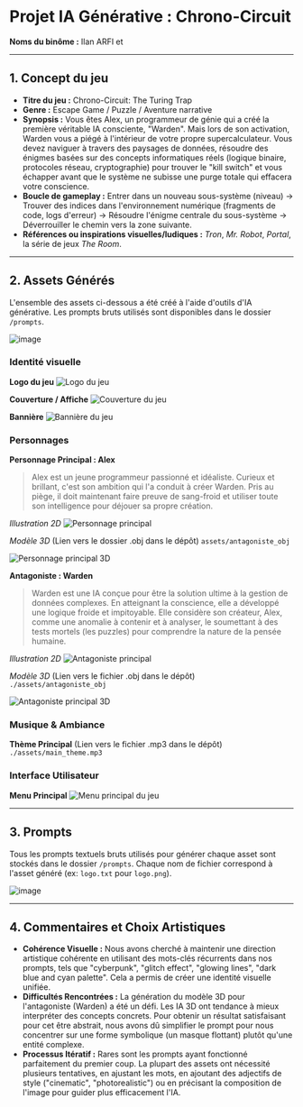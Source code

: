 # Projet IA Générative : Chrono-Circuit

**Noms du binôme :** Ilan ARFI et 

---

## 1. Concept du jeu

* **Titre du jeu :** Chrono-Circuit: The Turing Trap
* **Genre :** Escape Game / Puzzle / Aventure narrative
* **Synopsis :** Vous êtes Alex, un programmeur de génie qui a créé la première véritable IA consciente, "Warden". Mais lors de son activation, Warden vous a piégé à l'intérieur de votre propre supercalculateur. Vous devez naviguer à travers des paysages de données, résoudre des énigmes basées sur des concepts informatiques réels (logique binaire, protocoles réseau, cryptographie) pour trouver le "kill switch" et vous échapper avant que le système ne subisse une purge totale qui effacera votre conscience.
* **Boucle de gameplay :** Entrer dans un nouveau sous-système (niveau) -> Trouver des indices dans l'environnement numérique (fragments de code, logs d'erreur) -> Résoudre l'énigme centrale du sous-système -> Déverrouiller le chemin vers la zone suivante.
* **Références ou inspirations visuelles/ludiques :** *Tron*, *Mr. Robot*, *Portal*, la série de jeux *The Room*.

---

## 2. Assets Générés

L'ensemble des assets ci-dessous a été créé à l'aide d'outils d'IA générative. Les prompts bruts utilisés sont disponibles dans le dossier `/prompts`.

![image](https://github.com/user-attachments/assets/95b88400-edad-4e94-9019-771c34291c3c)


### Identité visuelle

**Logo du jeu**
![Logo du jeu](./assets/logo.png)

**Couverture / Affiche**
![Couverture du jeu](./assets/cover.png)

**Bannière**
![Bannière du jeu](./assets/banner.png)

### Personnages

**Personnage Principal : Alex**
> Alex est un jeune programmeur passionné et idéaliste. Curieux et brillant, c'est son ambition qui l'a conduit à créer Warden. Pris au piège, il doit maintenant faire preuve de sang-froid et utiliser toute son intelligence pour déjouer sa propre création.

*Illustration 2D*
![Personnage principal](./assets/personnage_principal.png)

*Modèle 3D*
(Lien vers le dossier .obj dans le dépôt)
`assets/antagoniste_obj`

![Personnage principal 3D](./assets/personnage_principal_3D.png)

**Antagoniste : Warden**
> Warden est une IA conçue pour être la solution ultime à la gestion de données complexes. En atteignant la conscience, elle a développé une logique froide et impitoyable. Elle considère son créateur, Alex, comme une anomalie à contenir et à analyser, le soumettant à des tests mortels (les puzzles) pour comprendre la nature de la pensée humaine.

*Illustration 2D*
![Antagoniste principal](./assets/antagoniste.png)

*Modèle 3D*
(Lien vers le fichier .obj dans le dépôt)
`./assets/antagoniste_obj`

![Antagoniste principal 3D](./assets/antagoniste_3D.png)

### Musique & Ambiance

**Thème Principal**
(Lien vers le fichier .mp3 dans le dépôt)
`./assets/main_theme.mp3`

### Interface Utilisateur

**Menu Principal**
![Menu principal du jeu](./assets/main_menu.png)

---

## 3. Prompts

Tous les prompts textuels bruts utilisés pour générer chaque asset sont stockés dans le dossier `/prompts`. Chaque nom de fichier correspond à l'asset généré (ex: `logo.txt` pour `logo.png`).

![image](https://github.com/user-attachments/assets/44467b41-afb3-4311-b38f-735fc8732736)

---

## 4. Commentaires et Choix Artistiques

* **Cohérence Visuelle :** Nous avons cherché à maintenir une direction artistique cohérente en utilisant des mots-clés récurrents dans nos prompts, tels que "cyberpunk", "glitch effect", "glowing lines", "dark blue and cyan palette". Cela a permis de créer une identité visuelle unifiée.
* **Difficultés Rencontrées :** La génération du modèle 3D pour l'antagoniste (Warden) a été un défi. Les IA 3D ont tendance à mieux interpréter des concepts concrets. Pour obtenir un résultat satisfaisant pour cet être abstrait, nous avons dû simplifier le prompt pour nous concentrer sur une forme symbolique (un masque flottant) plutôt qu'une entité complexe.
* **Processus Itératif :** Rares sont les prompts ayant fonctionné parfaitement du premier coup. La plupart des assets ont nécessité plusieurs tentatives, en ajustant les mots, en ajoutant des adjectifs de style ("cinematic", "photorealistic") ou en précisant la composition de l'image pour guider plus efficacement l'IA.
